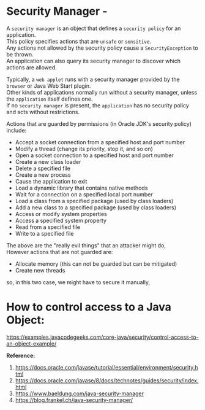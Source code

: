 # Security Manager - 

A `security manager` is an object that defines a `security policy` for an application.  
This policy specifies actions that are `unsafe` or `sensitive`.  
Any actions not allowed by the security policy cause a `SecurityException` to be thrown.  
An application can also query its security manager to discover which actions are allowed.  

Typically, a `web applet` runs with a security manager provided by the `browser` or Java Web Start plugin.  
Other kinds of applications normally run without a security manager, unless the `application` itself defines one.  
If no `security manager` is present, the `application` has no security policy and acts without restrictions.  

Actions that are guarded by permissions (in Oracle JDK's security policy) include:  
- Accept a socket connection from a specified host and port number
- Modify a thread (change its priority, stop it, and so on)
- Open a socket connection to a specified host and port number
- Create a new class loader
- Delete a specified file
- Create a new process
- Cause the application to exit
- Load a dynamic library that contains native methods
- Wait for a connection on a specified local port number
- Load a class from a specified package (used by class loaders)
- Add a new class to a specified package (used by class loaders)
- Access or modify system properties
- Access a specified system property
- Read from a specified file
- Write to a specified file

The above are the "really evil things" that an attacker might do,  
However actions that are not guarded are:  
- Allocate memory (this can not be guarded but can be mitigated)  
- Create new threads  

so, in this two case, we might have to secure it manually,  

# How to control access to a Java Object:
https://examples.javacodegeeks.com/core-java/security/control-access-to-an-object-example/  

**Reference:**  
1. https://docs.oracle.com/javase/tutorial/essential/environment/security.html
2. https://docs.oracle.com/javase/8/docs/technotes/guides/security/index.html
3. https://www.baeldung.com/java-security-manager
4. https://blog.frankel.ch/java-security-manager/

